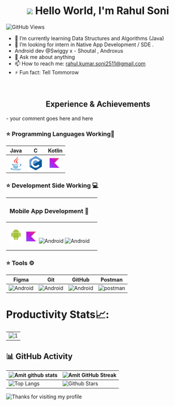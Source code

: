 <h1 align="center"><img src="https://emojis.slackmojis.com/emojis/images/1531849430/4246/blob-smile.gif?1531849430" width="30"/> Hello World, I'm Rahul Soni</h1>
<!-- <h3 align="center"> check out LearnDroid (https://learndroid.hashnode.dev)
</h3> -->

![GitHub Views](https://komarev.com/ghpvc/?username=rahulsoni0&color=0e75b6)

- 🔭 I’m currently learning Data Structures and Algorithms (Java) 
- 🤔 I’m looking for intern  in Native App Development / SDE .
-  Android dev @Swiggy x - Shoutal , Androxus
- 💬 Ask me about anything
- 📫 How to reach me: rahul.kumar.soni2511@gmail.com
- ⚡ Fun fact: Tell Tommorow 

<br>
<h2 align="center">Experience & Achievements </h2>
-
your comment goes here
and here

<!-- |<h3>Role</h3> | | <h3>Organization</h3> | <h3>TechStack</h3> | <h3>Project</h3> | <h3>TimeLine</h3> |  |
|-----------|-----------|-----------|-----------|-----------|-----------|-----------|
| Contributor | <img src="https://github.com/maityamit/maityamit/blob/main/Images/Organizations/gssoc.jpg" alt="Rait" width="30" height="30"/> | [GirlScript Winter of Contributing](https://gwoc.girlscript.tech/) | ```Android``` ```Java``` <br> ```Firebase``` ```UI/UX``` | [Repo link](https://github.com/girlscript/winter-of-contributing) | Mar 22 - May 22| [Certificate](https://drive.google.com/file/d/1WockhXOcnX8WS9Ptmj9Hu_L8fq1yLfb1/view?usp=sharing) |
|  Team lead | <img src="https://github.com/maityamit/maityamit/blob/main/Images/Organizations/jwoc.jpg" alt="Rait" width="30" height="30"/>  | [JGEC Winter of Code](https://jwoc.tech/) | ```Android``` ```Java``` <br> ```Firebase``` <br> ```Room Db```| [Tracky](https://github.com/maityamit/Tracky-Track-your-goals-or-targets) | Feb 22 - Mar 22 | [Certificate](https://github.com/maityamit/maityamit/blob/main/Images/Certificate/jwoc_cer.jpg) |


<br> -->


<h3 align="left">⭐ Programming Languages Working💬</h3>

| Java | C  |  Kotlin |
|-----------|-----------|-----------|
| <img src="https://raw.githubusercontent.com/devicons/devicon/master/icons/java/java-original.svg" alt="Android" width="40" height="40"/> | <img src="https://raw.githubusercontent.com/devicons/devicon/master/icons/c/c-original.svg" alt="Android" width="40" height="40"/> | <img src="https://github.com/devicons/devicon/blob/master/icons/kotlin/kotlin-original.svg" alt="Android" width="35" height="35"/> |

<h3 align="left">⭐ Development Side Working 💻</h3>
<!-- <h3 align="center">Web Development 💻 </h3> -->

<!-- src="https://raw.githubusercontent.com/devicons/devicon/master/icons/html5/html5-original-wordmark.svg" alt="Android" width="40" height="40"/><img src="https://raw.githubusercontent.com/devicons/devicon/master/icons/css3/css3-original-wordmark.svg" alt="Android" width="40" height="40"/>  <img src="https://raw.githubusercontent.com/devicons/devicon/master/icons/javascript/javascript-original.svg" alt="Android" width="40" height="40"/></p> -->
|<h3 align="center">Mobile App Development 📱</h3>|  |
|:------------------------------------------------:|:-----------------------------------------:|
| <p align="center"><img src="https://raw.githubusercontent.com/devicons/devicon/master/icons/android/android-original-wordmark.svg" alt="Android" width="40" height="40"/> <img src="https://github.com/devicons/devicon/blob/master/icons/kotlin/kotlin-original.svg" alt="Android" width="35" height="35"/> <img src="https://www.vectorlogo.zone/logos/firebase/firebase-icon.svg" alt="Android" width="40" height="40"/> <img src="https://www.vectorlogo.zone/logos/java/java-icon.svg" alt="Android" width="40" height="40"/></p>  |

<h3 align="left">⭐ Tools ⚙️ </h3>

| Figma | Git | GitHub | Postman | 
|-----------|-----------|-----------|-----------|
|<img src="https://www.vectorlogo.zone/logos/figma/figma-icon.svg" alt="Android" width="40" height="40"/> |<img src="https://www.vectorlogo.zone/logos/git-scm/git-scm-icon.svg" alt="Android" width="40" height="40"/> | <img src="https://github.githubassets.com/images/modules/site/icons/footer/github-mark.svg" alt="Android" width="80" height="40"/> | <img src="https://logos-download.com/wp-content/uploads/2020/06/Postman_Logo.png" alt="postman" width="80" height="40"/>|

<!-- <h3 align="left">⭐ Connect with me on social media 📲 </h3>


| Linkedin | GitHub | Stackoverflow | Instagram | Twitter | Facebook |
|-----------|-----------|-----------|-----------|-----------|-----------|
| <p align="center"><a href="https://linkedin.com/in/rahulsoni0" target="blank"><img align="center" src="https://raw.githubusercontent.com/rahuldkjain/github-profile-readme-generator/master/src/images/icons/Social/linked-in-alt.svg" alt="rahulsoni0" height="30" width="40" /></a></p> | <p align="center"> <a href="https://github.com/rahulsoni0" target="blank"><img align="center" src="https://raw.githubusercontent.com/rahuldkjain/github-profile-readme-generator/master/src/images/icons/Social/github.svg" alt="rahulsoni" height="30" width="40" /></a> </p> | <p align="center"><a href="https://stackoverflow.com/users/13825516/rahulsoni0" target="blank"><img align="center" src="https://raw.githubusercontent.com/rahuldkjain/github-profile-readme-generator/master/src/images/icons/Social/stack-overflow.svg" alt="_ansuman_behera_/" height="30" width="40" /></a> </p> | <p align="center"><a href="https://instagram.com/rahulsoni0" target="blank"><img align="center" src="https://raw.githubusercontent.com/rahuldkjain/github-profile-readme-generator/master/src/images/icons/Social/instagram.svg" alt="_ansuman_behera_/" height="30" width="40" /></a></p> |<p align="center"> <a href="https://twitter.com/rahul5oni" target="blank"><img align="center" src="https://raw.githubusercontent.com/rahuldkjain/github-profile-readme-generator/master/src/images/icons/Social/twitter.svg" alt="rahulsoni" height="30" width="40" /></a> </p>|<p align="center"> <a href="https://www.facebook.com/rahulsoni0" target="blank"><img align="center" src="https://raw.githubusercontent.com/rahuldkjain/github-profile-readme-generator/master/src/images/icons/Social/facebook.svg" alt="rahulsoni" height="30" width="40" /></a></p> |
    -->
     
# Productivity Stats📈:
<table>
  <tr>
    <td><img src="https://github-profile-summary-cards.vercel.app/api/cards/profile-details?username=rahulsoni0&theme=monokai"  display=block width=100% height=auto  alt="1" ></td>
   </tr> 
</table>


## 📊 GitHub Activity
| ![Amit github stats](https://github-readme-stats.vercel.app/api?username=rahulsoni0&show_icons=true&theme=radical) | ![Amit GitHub Streak](https://github-readme-streak-stats.herokuapp.com/?user=rahulsoni0&theme=radical)                                                                                                           |
| --------------------------------------------------------------------------------------------------------------------------------- | ----------------------------------------------------------------------------------------------------------------------------------------------------------------------------------------------------------------- |
| ![Top Langs](https://github-readme-stats.vercel.app/api/top-langs/?username=rahulsoni0&langs_count=8&theme=radical&layout=compact) | ![Github Stars](https://github-readme-stats.vercel.app/api?username=rahulsoni0&show_icons=true&locale=en&count_private=true&hide_rank=true&custom_title=My%20GitHub%20Stats&disable_animations=true&theme=radical) |


<!-- ## 📚 My Education Status


<h4>⌚ B.Tech (EE) at National Institute Of Technology , Jamshedpur ('24) </h4>
 🏆 <br> 
 • Winner ElectroHack ( pravardhan 2022 ). Link <br>
• Top 200 - Route Mobile RAPID Hackathon out of 7275 teams participated globally. Link<br>
• Rank: 421 - Codathon. INTER NIT Coding Contest 2021 among 5700+ participants Link<br>
• Leetcode contest rating 1832 | - 500+ DSA problems on LeetCode. link<br>
• Stood 1077th in Leetcode Biweekly Contest 87. Link </h4><br>
<h4>⌛ educations details here</h4>
National Institute of Technology, Jamshedpur 2020 - 2024
Bachelor of Technology - Electrical Engineering CGPA: 8.89

Central Academy Sr. Secondary School, Kota - 2020
Class 12th - Central Board of Secondary Education (CBSE) 85.6%

D.A.V Public School, Hazaribag - 2018
Class 10th - Central Board of Secondary Education (CBSE) 93% -->


<img height="120" alt="Thanks for visiting my profile" width="100%" src="https://github.com/dibyendu415/dibyendu415/blob/master/marquee.svg" />
